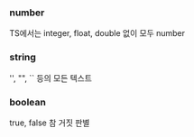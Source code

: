 ### number
TS에서는 integer, float, double 없이 모두 number

### string
'', "", `` 등의 모든 텍스트

### boolean
true, false 참 거짓 판별

